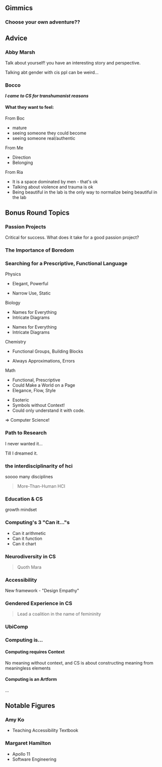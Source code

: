 ## Gimmics

### Choose your own adventure??

## Advice

### Abby Marsh

Talk about yourself!
you have an interesting story and perspective.

Talking abt gender with cis ppl can be weird...

### Bocco

***I came to CS for transhumanist reasons***

#### What they want to feel:

From Boc
- mature
- seeing someone they could become
- seeing someone real/authentic

From Me
- Direction
- Belonging

From Ria
- It is a space dominated by men - that's ok
- Talking about violence and trauma is ok
- Being beautiful in the lab is the only way to normalize being beautiful in the lab

## Bonus Round Topics

### Passion Projects

Critical for success.
What does it take for a good passion project?

### The Importance of Boredom

### Searching for a Prescriptive, Functional Language

Physics
+ Elegant, Powerful
- Narrow Use, Static

Biology
+ Names for Everything
+ Intricate Diagrams
- Names for Everything
- Intricate Diagrams

Chemistry
+ Functional Groups, Building Blocks
- Always Approximations, Errors

Math
+ Functional, Prescriptive
+ Could Make a World on a Page
+ Elegance, Flow, Style
- Esoteric
- Symbols without Context!
- Could only understand it with code.


=> Computer Science!


### Path to Research

I never wanted it...

Till I dreamed it.


### the interdisciplinarity of hci

soooo many disciplines

> More-Than-Human HCI

### Education & CS

growth mindset

### Computing's 3 "Can it..."s

- Can it arithmetic
- Can it function
- Can it chart



### Neurodiversity in CS

> Quoth Mara


### Accessibility


New framework - "Design Empathy"


### Gendered Experience in CS

> Lead a coalition in the name of femininity

### UbiComp

### Computing is...

#### Computing requires Context

No meaning without context, and CS is about constructing meaning from meaningless elements

#### Computing is an Artform

...

## Notable Figures

### Amy Ko

- Teaching Accessibility Textbook

### Margaret Hamilton

- Apollo 11
- Software Engineering